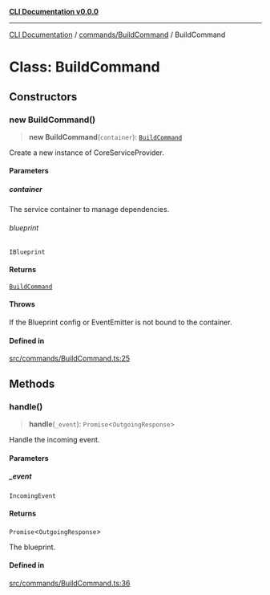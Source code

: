 [**CLI Documentation v0.0.0**](../../../README.md)

***

[CLI Documentation](../../../modules.md) / [commands/BuildCommand](../README.md) / BuildCommand

# Class: BuildCommand

## Constructors

### new BuildCommand()

> **new BuildCommand**(`container`): [`BuildCommand`](BuildCommand.md)

Create a new instance of CoreServiceProvider.

#### Parameters

##### container

The service container to manage dependencies.

###### blueprint

`IBlueprint`

#### Returns

[`BuildCommand`](BuildCommand.md)

#### Throws

If the Blueprint config or EventEmitter is not bound to the container.

#### Defined in

[src/commands/BuildCommand.ts:25](https://github.com/stonemjs/cli/blob/7903e21087d732d9d42947a348eb3c473963e042/src/commands/BuildCommand.ts#L25)

## Methods

### handle()

> **handle**(`_event`): `Promise`\<`OutgoingResponse`\>

Handle the incoming event.

#### Parameters

##### \_event

`IncomingEvent`

#### Returns

`Promise`\<`OutgoingResponse`\>

The blueprint.

#### Defined in

[src/commands/BuildCommand.ts:36](https://github.com/stonemjs/cli/blob/7903e21087d732d9d42947a348eb3c473963e042/src/commands/BuildCommand.ts#L36)
